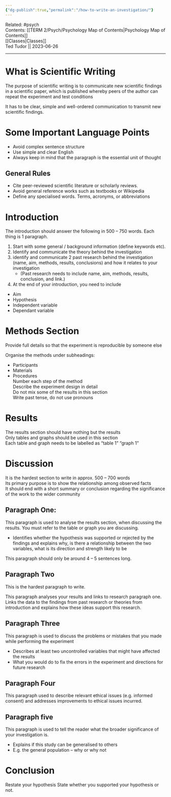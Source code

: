 ```yaml
---
{"dg-publish":true,"permalink":"/how-to-write-an-investigation/"}
---
```


Related: #psych  
Contents: [[TERM 2/Psych/Psychology Map of Contents\|Psychology Map of Contents]]  
[[Classes\|Classes]]  
Ted Tudor || 2023-06-26
***

# What is Scientific Writing

The purpose of scientific writing is to communicate new scientific findings in a scientific paper, which is published whereby peers of the author can repeat the experiment and test conditions 

It has to be clear, simple and well-ordered communication to transmit new scientific findings. 

# Some Important Language Points

- Avoid complex sentence structure
- Use simple and clear English
- Always keep in mind that the paragraph is the essential unit of thought 

## General Rules

- Cite peer-reviewed scientific literature or scholarly reviews. 
- Avoid general reference works such as textbooks or Wikipedia 
- Define any specialised words. Terms, acronyms, or abbreviations 

# Introduction

The introduction should answer the following in 500 – 750 words. Each thing is 1 paragraph. 

1. Start with some general / background information (define keywords etc). 
2. Identify and communicate the theory behind the investigation 
3. identify and communicate 2 past research behind the investigation (name, aim, methods, results, conclusions) and how it relates to your investigation 
	- (Past research needs to include name, aim, methods, results, conclusion, and link.)
4. At the end of your introduction, you need to include 
- Aim 
- Hypothesis 
- Independent variable
- Dependant variable 

# Methods Section

Provide full details so that the experiment is reproducible by someone else 

Organise the methods under subheadings: 
- Participants 
- Materials
- Procedures  
Number each step of the method  
Describe the experiment design in detail  
Do not mix some of the results in this section  
Write past tense, do not use pronouns 

# Results

The results section should have nothing but the results  
Only tables and graphs should be used in this section  
Each table and graph needs to be labelled as “table 1” “graph 1” 

# Discussion

It is the hardest section to write in approx. 500 – 700 words  
Its primary purpose is to show the relationship among observed facts  
It should end with a short summary or conclusion regarding the significance of the work to the wider community 

## Paragraph One:

This paragraph is used to analyse the results section, when discussing the results. You must refer to the table or graph you are discussing. 

- Identifies whether the hypothesis was supported or rejected by the findings and explains why, is there a relationship between the two variables, what is its direction and strength likely to be  

This paragraph should only be around 4 – 5 sentences long. 

## Paragraph Two

This is the hardest paragraph to write.

This paragraph analyses your results and links to research paragraph one. Links the data to the findings from past research or theories from introduction and explains how these ideas support this research. 

## Paragraph Three

This paragraph is used to discuss the problems or mistakes that you made while performing the experiment 
- Describes at least two uncontrolled variables that might have affected the results
- What you would do to fix the errors in the experiment and directions for future research 

## Paragraph Four

This paragraph used to describe relevant ethical issues (e.g. informed consent) and addresses improvements to ethical issues incurred. 

## Paragraph five 

This paragraph is used to tell the reader what the broader significance of your investigation is. 

- Explains if this study can be generalised to others 
- E.g. the general population – why or why not 

# Conclusion 
Restate your hypothesis 
State whether you supported your hypothesis or not. 

